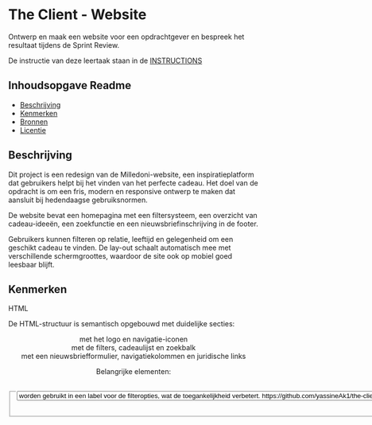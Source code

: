 # The Client - Website

Ontwerp en maak een website voor een opdrachtgever en bespreek het resultaat tijdens de Sprint Review.

De instructie van deze leertaak staan in de [INSTRUCTIONS](https://github.com/fdnd-task/the-client-website/blob/main/docs/INSTRUCTIONS.md)



## Inhoudsopgave Readme


  * [Beschrijving](#beschrijving)
  * [Kenmerken](#kenmerken)
  * [Bronnen](#bronnen)
  * [Licentie](#licentie)



## Beschrijving
<!-- In de Beschrijving staat hoe je project er uit ziet, hoe het werkt en wat je er mee kan. -->
<!-- Voeg een mooie poster visual toe 📸 -->
<!-- Voeg een link toe naar Github Pages 🌐-->
Dit project is een redesign van de Milledoni-website, een inspiratieplatform dat gebruikers helpt bij het vinden van het perfecte cadeau. Het doel van de opdracht is om een fris, modern en responsive ontwerp te maken dat aansluit bij hedendaagse gebruiksnormen.

De website bevat een homepagina met een filtersysteem, een overzicht van cadeau-ideeën, een zoekfunctie en een nieuwsbriefinschrijving in de footer. 

Gebruikers kunnen filteren op relatie, leeftijd en gelegenheid om een geschikt cadeau te vinden. De lay-out schaalt automatisch mee met verschillende schermgroottes, waardoor de site ook op mobiel goed leesbaar blijft.

  
## Kenmerken
<!-- Bij Kenmerken staat welke technieken zijn gebruikt en hoe. Wat is de HTML structuur? Wat zijn de belangrijkste dingen in CSS? Wat is er met Javascript gedaan en hoe? Misschien heb je een framwork of library gebruikt? -->
HTML

De HTML-structuur is semantisch opgebouwd met duidelijke secties:
<header> met het logo en navigatie-iconen
<main> met de filters, cadeaulijst en zoekbalk
<footer> met een nieuwsbriefformulier, navigatiekolommen en juridische links

  Belangrijke elementen:

<fieldset> en <legend> samen met <select>  en <option> worden gebruikt in een label voor de filteropties, wat de toegankelijkheid verbetert.

[https://github.com/yassineAk1/the-client-website/blob/main/index.html#L28-L38
](https://github.com/yassineAk1/the-client-website/blob/9f4435ad10992b94c72429b1b93949546ee09dda/index.html#L28-L38)

<picture> zorgt voor verschillende logo’s afhankelijk van schermbreedte.
logo op klein scherm: 

<img width="447" height="207" alt="Screenshot 2025-10-08 115803" src="https://github.com/user-attachments/assets/7f9bd1d4-a527-4fa0-959b-f7e628785190" />


logo op groot scherm:
 
<img width="672" height="175" alt="Screenshot 2025-10-08 115841" src="https://github.com/user-attachments/assets/4e33ee4d-6898-4efb-b2d6-626a05df5ac9" />

CSS

Belangrijkste stijlen en technieken:

Flexbox voor lay-out in de header, navigatie en footer.
CSS Grid voor de cadeauvermeldingen in .gifts, met auto-fit en minmax() voor een dynamisch kolommenrooster.
Responsive design met media queries binnen componenten zoals .newsletter-form en .footer-links.
Toegankelijkheidsaanpassingen via .visually-hidden voor verborgen maar leesbare labels.



## Licentie

This project is licensed under the terms of the [MIT license](./LICENSE).
